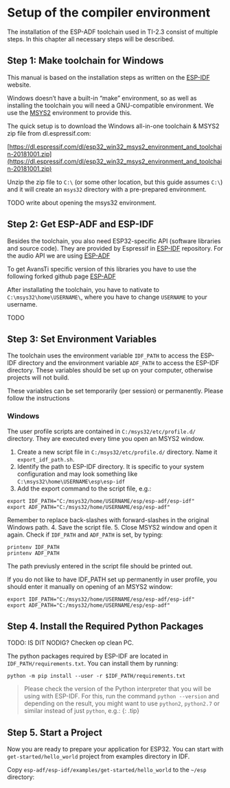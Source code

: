 # Setup of the compiler environment

The installation of the ESP-ADF toolchain used in TI-2.3 consist of multiple steps. In this chapter all necessary steps will be described.

## Step 1: Make toolchain for Windows

This manual is based on the installation steps as written on the [ESP-IDF](https://docs.espressif.com/projects/esp-idf/en/latest/get-started/windows-setup.html) website.

Windows doesn’t have a built-in “make” environment, so as well as installing the toolchain you will need a GNU-compatible environment. We use the [MSYS2](https://msys2.github.io/) environment to provide this.

The quick setup is to download the Windows all-in-one toolchain & MSYS2 zip file from dl.espressif.com:

[https://dl.espressif.com/dl/esp32_win32_msys2_environment_and_toolchain-20181001.zip](https://dl.espressif.com/dl/esp32_win32_msys2_environment_and_toolchain-20181001.zip)

Unzip the zip file to ```C:\``` (or some other location, but this guide assumes ```C:\```) and it will create an ```msys32``` directory with a pre-prepared environment.

TODO write about opening the msys32 environment.

## Step 2: Get ESP-ADF and ESP-IDF

Besides the toolchain, you also need ESP32-specific API (software libraries and source code). They are provided by Espressif in [ESP-IDF](https://github.com/espressif/esp-idf) repository. For the audio API we are using [ESP-ADF](https://github.com/espressif/esp-adf)

To get AvansTi specific version of this libraries you have to use the following forked github page [ESP-ADF](https://github.com/AvansTi/esp-adf)

After installating the toolchain, you have to nativate to ```C:\msys32\home\USERNAME\```, where you have to change ```USERNAME``` to your username.

TODO

## Step 3: Set Environment Variables

The toolchain uses the environment variable ```IDF_PATH``` to access the ESP-IDF directory and the environment variable ```ADF_PATH``` to access the ESP-IDF directory. These variables should be set up on your computer, otherwise projects will not build.

These variables can be set temporarily (per session) or permanently. Please follow the instructions

### Windows

The user profile scripts are contained in ```C:/msys32/etc/profile.d/``` directory. They are executed every time you open an MSYS2 window.

1. Create a new script file in ```C:/msys32/etc/profile.d/``` directory. Name it ```export_idf_path.sh```.
2. Identify the path to ESP-IDF directory. It is specific to your system configuration and may look something like ```C:\msys32\home\USERNAME\esp\esp-idf```
3. Add the export command to the script file, e.g.:
```output
export IDF_PATH="C:/msys32/home/USERNAME/esp/esp-adf/esp-idf"
export ADF_PATH="C:/msys32/home/USERNAME/esp/esp-adf"
```
Remember to replace back-slashes with forward-slashes in the original Windows path.
4. Save the script file.
5. Close MSYS2 window and open it again. Check if ```IDF_PATH``` and ```ADF_PATH``` is set, by typing:

```output
printenv IDF_PATH
printenv ADF_PATH
```

The path previusly entered in the script file should be printed out.

If you do not like to have IDF_PATH set up permanently in user profile, you should enter it manually on opening of an MSYS2 window:

```output
export IDF_PATH="C:/msys32/home/USERNAME/esp/esp-adf/esp-idf"
export ADF_PATH="C:/msys32/home/USERNAME/esp/esp-adf"
```

## Step 4. Install the Required Python Packages

TODO: IS DIT NODIG? Checken op clean PC.

The python packages required by ESP-IDF are located in ```IDF_PATH/requirements.txt```. You can install them by running:

```output
python -m pip install --user -r $IDF_PATH/requirements.txt
```

>Please check the version of the Python interpreter that you will be using with ESP-IDF. For this, run the command ```python --version``` and depending on the result, you might want to use `python2`, `python2.7` or similar instead of just `python`, e.g.:
{: .tip}

## Step 5. Start a Project

Now you are ready to prepare your application for ESP32. You can start with `get-started/hello_world` project from examples directory in IDF.

Copy `esp-adf/esp-idf/examples/get-started/hello_world` to the `~/esp` directory:

